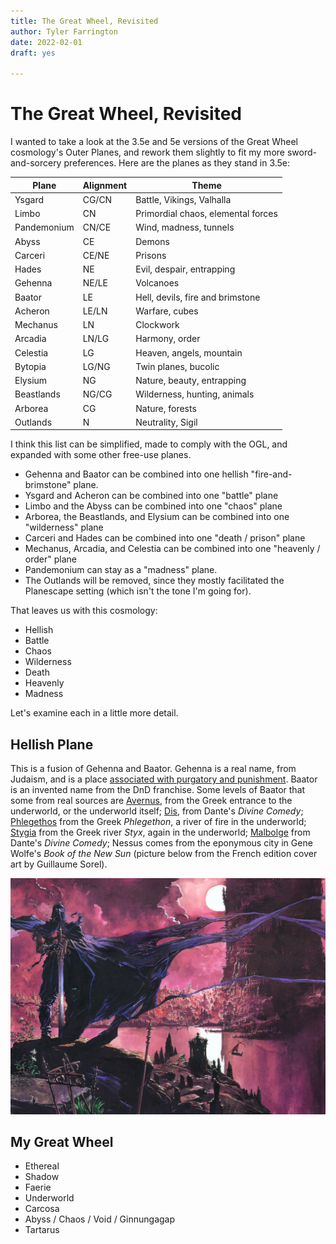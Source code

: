 ```yaml
---
title: The Great Wheel, Revisited
author: Tyler Farrington
date: 2022-02-01
draft: yes

---
```


# The Great Wheel, Revisited

I wanted to take a look at the 3.5e and 5e versions of the Great Wheel cosmology's Outer Planes, and rework them slightly to fit my more sword-and-sorcery preferences. Here are the planes as they stand in 3.5e:

| Plane       | Alignment | Theme                              |
|-------------|-----------|------------------------------------|
| Ysgard      | CG/CN     | Battle, Vikings, Valhalla          |
| Limbo       | CN        | Primordial chaos, elemental forces |
| Pandemonium | CN/CE     | Wind, madness, tunnels             |
| Abyss       | CE        | Demons                             |
| Carceri     | CE/NE     | Prisons                            |
| Hades       | NE        | Evil, despair, entrapping          |
| Gehenna     | NE/LE     | Volcanoes                          |
| Baator      | LE        | Hell, devils, fire and brimstone   |
| Acheron     | LE/LN     | Warfare, cubes                     |
| Mechanus    | LN        | Clockwork                          |
| Arcadia     | LN/LG     | Harmony, order                     |
| Celestia    | LG        | Heaven, angels, mountain           |
| Bytopia     | LG/NG     | Twin planes, bucolic               |
| Elysium     | NG        | Nature, beauty, entrapping         |
| Beastlands  | NG/CG     | Wilderness, hunting, animals       |
| Arborea     | CG        | Nature, forests                    |
| Outlands    | N         | Neutrality, Sigil                  |

I think this list can be simplified, made to comply with the OGL, and expanded with some other free-use planes.

- Gehenna and Baator can be combined into one hellish "fire-and-brimstone" plane.  
- Ysgard and Acheron can be combined into one "battle" plane
- Limbo and the Abyss can be combined into one "chaos" plane
- Arborea, the Beastlands, and Elysium can be combined into one "wilderness" plane
- Carceri and Hades can be combined into one "death / prison" plane
- Mechanus, Arcadia, and Celestia can be combined into one "heavenly / order" plane
- Pandemonium can stay as a "madness" plane.
- The Outlands will be removed, since they mostly facilitated the Planescape setting (which isn't the tone I'm going for).

That leaves us with this cosmology:

- Hellish
- Battle
- Chaos
- Wilderness
- Death
- Heavenly
- Madness

Let's examine each in a little more detail.

## Hellish Plane

This is a fusion of Gehenna and Baator. Gehenna is a real name, from Judaism, and is a place [associated with purgatory and punishment](https://en.wikipedia.org/wiki/Valley_of_Hinnom_(Gehenna)#Rabbinical_Judaism). Baator is an invented name from the DnD franchise. Some levels of Baator that some from real sources are [Avernus](https://en.wikipedia.org/wiki/Avernus), from the Greek entrance to the underworld, or the underworld itself; [Dis](https://en.wikipedia.org/wiki/Dis_(Divine_Comedy)), from Dante's *Divine Comedy*; [Phlegethos](https://en.wikipedia.org/wiki/Phlegethon) from the Greek *Phlegethon*, a river of fire in the underworld; [Stygia](https://en.wikipedia.org/wiki/Styx) from the Greek river *Styx*, again in the underworld; [Malbolge](https://en.wikipedia.org/wiki/Malebolge) from Dante's *Divine Comedy*; Nessus comes from the eponymous city in Gene Wolfe's *Book of the New Sun* (picture below from the French edition cover art by Guillaume Sorel).

![Nessus](nessus.jpeg)

## My Great Wheel

- Ethereal
- Shadow
- Faerie
- Underworld
- Carcosa
- Abyss / Chaos / Void / Ginnungagap
- Tartarus
